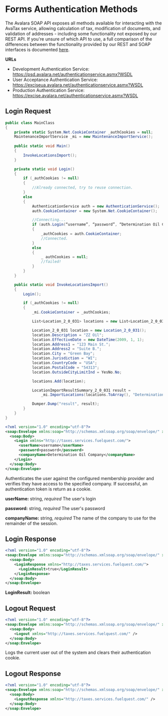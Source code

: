 # Forms Authentication Methods

The Avalara SOAP API exposes all methods available for interacting with the AvaTax service, allowing calculation of tax, modification of documents, and validation of addresses - including some functionality not exposed by our REST API.
If you're unsure of which API to use, a full comparison of the differences between the functionality provided by our REST and SOAP interfaces is documented <a href='http://developer.avalara.com/api-docs/designing-your-integration/soap-or-rest' target="_parent">here</a>.


**URLs**

- Development Authentication Service:  <a href='https://psd.avalara.net/authenticationservice.asmx?WSDL' target="_blank">https://psd.avalara.net/authenticationservice.asmx?WSDL </a>
- User Acceptance Authentication Service:  <a href='https://exciseua.avalara.net/authenticationservice.asmx?WSDL' target="_blank">https://exciseua.avalara.net/authenticationservice.asmx?WSDL</a>
- Production Authentication Service:  <a href='https://excise.avalara.net/authenticationservice.asmx?WSDL' target="_blank">https://excise.avalara.net/authenticationservice.asmx?WSDL</a>

## Login Request
```csharp
public class MainClass 
{
    private static System.Net.CookieContainer _authCookies = null;
    MaintenanceImportService _mi = new MaintenanceImportService();
    
    public static void Main() 
    {
        InvokeLocationsImport();
    }

    private static void Login()
    {
        if (_authCookies != null)
        {
            //Already connected, try to reuse connection.
        }
        else
        {
            AuthenticationService auth = new AuthenticationService();
            auth.CookieContainer = new System.Net.CookieContainer();

            //Connecting...
            if (auth.Login(“username”, “password”, “Determination Oil Company”))
            {
                _authCookies = auth.CookieContainer;
                //Connected.
            }
            else
            {
                _ authCookies = null;
                //failed!
            }
        }
    }

    public static void InvokeLocationsImport()
    {
        Login();

        if (_authCookies != null)
        {
            _mi.CookieContainer = _authCookies;

            List<Location_2_0_031> locations = new List<Location_2_0_031>();

            Location_2_0_031 location = new Location_2_0_031();
            location.Description = "ZZ Oil";
            location.EffectiveDate = new DateTime(2009, 1, 1);
            location.Address1 = "123 Main St.";
            location.Address2 = "Suite B.";
            location.City = "Green Bay";
            location.Jurisdiction = "WI";
            location.CountryCode = "USA";
            location.PostalCode = "54313";
            location.OutsideCityLimitInd = YesNo.No;

            locations.Add(location);

            LocationImportResultSummary_2_0_031 result =
                _mi.ImportLocations(locations.ToArray(), "Determination Oil Company", 100, 100, 100, true);

            Dumper.Dump("result", result);
        }
    }
}
```
``` xml
<?xml version="1.0" encoding="utf-8"?>
<soap:Envelope xmlns:soap="http://schemas.xmlsoap.org/soap/envelope/" xmlns:xsi="http://www.w3.org/2001/XMLSchema-instance" xmlns:xsd="http://www.w3.org/2001/XMLSchema">
  <soap:Body>
    <Login xmlns="http://taxes.services.fuelquest.com/">
      <userName>username</userName>
      <password>password</password>
      <companyName>Determination Oil Company</companyName>
    </Login>
  </soap:Body>
</soap:Envelope>
```

Authenticates the user against the configured membership provider and verifies they have access to the specified company.  If successful, an authentication token is return as a cookie.

**userName:** string, *required*
The user's login

**password:** string, *required*
The user's password

**companyName:** string, *required*
The name of the company to use for the remainder of the session.

## Login Response
``` xml
<?xml version="1.0" encoding="utf-8"?>
<soap:Envelope xmlns:soap="http://schemas.xmlsoap.org/soap/envelope/" xmlns:xsi="http://www.w3.org/2001/XMLSchema-instance" xmlns:xsd="http://www.w3.org/2001/XMLSchema">
  <soap:Body>
    <LoginResponse xmlns="http://taxes.services.fuelquest.com/">
      <LoginResult>true</LoginResult>
    </LoginResponse>
  </soap:Body>
</soap:Envelope>
```
**LoginResult:** boolean

## Logout Request
``` xml
<?xml version="1.0" encoding="utf-8"?>
<soap:Envelope xmlns:soap="http://schemas.xmlsoap.org/soap/envelope/" xmlns:xsi="http://www.w3.org/2001/XMLSchema-instance" xmlns:xsd="http://www.w3.org/2001/XMLSchema">
  <soap:Body>
    <Logout xmlns="http://taxes.services.fuelquest.com/" />
  </soap:Body>
</soap:Envelope>
```

Logs the current user out of the system and clears their authentication cookie.


## Logout Response
``` xml
<?xml version="1.0" encoding="utf-8"?>
<soap:Envelope xmlns:soap="http://schemas.xmlsoap.org/soap/envelope/" xmlns:xsi="http://www.w3.org/2001/XMLSchema-instance" xmlns:xsd="http://www.w3.org/2001/XMLSchema">
  <soap:Body>
    <LogoutResponse xmlns="http://taxes.services.fuelquest.com/" />
  </soap:Body>
</soap:Envelope>
```
